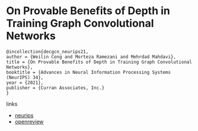 # On Provable Benefits of Depth in Training Graph Convolutional Networks

```
@incollection{decgcn_neurips21,
author = {Weilin Cong and Morteza Ramezani and Mehrdad Mahdavi},
title = {On Provable Benefits of Depth in Training Graph Convolutional Networks},
booktitle = {Advances in Neural Information Processing Systems (NeurIPS) 34},
year = {2021},
publisher = {Curran Associates, Inc.}
}
```

links
- [neurips](https://neurips.cc/Conferences/2021/ScheduleMultitrack?event=26677)
- [openreview](https://openreview.net/forum?id=r-oRRT-ElX)
